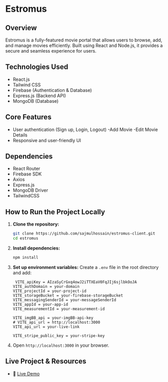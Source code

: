 # Estromus

## Overview
Estromus is a fully-featured movie portal that allows users to browse, add, and manage movies efficiently. Built using React and Node.js, it provides a secure and seamless experience for users.

## Technologies Used
- React.js
- Tailwind CSS
- Firebase (Authentication & Database)
- Express.js (Backend API)
- MongoDB (Database)

## Core Features
- User authentication (Sign up, Login, Logout)
-Add Movie
-Edit Movie Details
- Responsive and user-friendly UI

## Dependencies
- React Router
- Firebase SDK
- Axios
- Express.js
- MongoDB Driver
- TailwindCSS

## How to Run the Project Locally

1. **Clone the repository:**
   ```bash
   git clone https://github.com/sajmulhossain/estromus-client.git
   cd estromus
   ```

2. **Install dependencies:**
   ```bash
   npm install
   ```

3. **Set up environment variables:**
   Create a `.env` file in the root directory and add:
   ```env
    VITE_apiKey = AIzaSyCrGxq4owJ2iTTXEaV0FqJIj6sjlbkOoJA
   VITE_authDomain = your-domain
   VITE_projectId = your-project-id
   VITE_storageBucket = your-firebase-storageBucket
   VITE_messagingSenderId = your-messageSenderId
   VITE_appId = your-app-id
   VITE_measurementId = your-measurement-id

   VITE_imgBB_api = your-imgBB-api-key
   # VITE_api_url = http://localhost:3000
   VITE_api_url = your-live-link

   VITE_stripe_public_key = your-stripe-key
   ```


6. Open `http://localhost:3000` in your browser.

## Live Project & Resources
- 🔗 [Live Demo](https://ph-assignment-10-sajmul.web.app)

